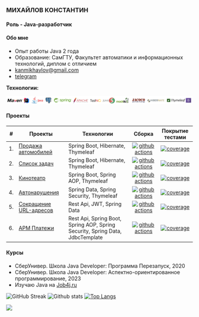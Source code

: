 ### МИХАЙЛОВ КОНСТАНТИН

#### Роль - Java-разработчик

#### Обо мне
* Опыт работы Java 2 года
* Образование: СамГТУ, Факультет автоматики и информационных технологий, диплом с отличием
* kanmikhaylov@gmail.com
* [telegram](https://t.me/KonstantinM1khaylov)

<b>Технологии:</b>

![tech03.png](/img/tech03.png)

#### Проекты

| #   | Проекты                                                                     | Технологии                                                                    |                                        Сборка                                         |                                  Покрытие тестами                                   |
|-----|-----------------------------------------------------------------------------|-------------------------------------------------------------------------------|:-------------------------------------------------------------------------------------:|:-----------------------------------------------------------------------------------:|
| 1.  | [Продажа автомобилей](https://github.com/kamikhaylov/job4j_cars)            | Spring Boot, Hibernate, Thymeleaf                                             |         [![github actions][actions-image-job4j-cars]][actions-url-job4j-cars]         |           [![coverage][codecov-image-job4j-cars]][codecov-url-job4j-cars]           |
| 2.  | [Список задач](https://github.com/kamikhaylov/job4j_todo)                   | Spring Boot, Hibernate, Thymeleaf                                             |         [![github actions][actions-image-job4j-todo]][actions-url-job4j-todo]         |           [![coverage][codecov-image-job4j-todo]][codecov-url-job4j-todo]           |
| 3.  | [Кинотеатр](https://github.com/kamikhaylov/job4j_cinema)                    | Spring Boot, Spring AOP, Thymeleaf                                            |       [![github actions][actions-image-job4j-cinema]][actions-url-job4j-cinema]       |         [![coverage][codecov-image-job4j-cinema]][codecov-url-job4j-cinema]         |
| 4.  | [Автонарушения](https://github.com/kamikhaylov/job4j_accidents)             | Spring Data, Spring Security, Thymeleaf                                       |    [![github actions][actions-image-job4j-accidents]][actions-url-job4j-accidents]    |      [![coverage][codecov-image-job4j-accidents]][codecov-url-job4j-accidents]      |
| 5.  | [Сокращение URL-адресов](https://github.com/kamikhaylov/job4j_url_shortcut) | Rest Api, JWT, Spring Data                                                    | [![github actions][actions-image-job4j-url-shortcut]][actions-url-job4j-url-shortcut] |   [![coverage][codecov-image-job4j-url-shortcut]][codecov-url-job4j-url-shortcut]   |
| 6.  | [АРМ Платежи](https://github.com/kamikhaylov/arm_payments)                  | Rest Api, Spring Boot, Spring AOP, Spring Security, Spring Data, JdbcTemplate |       [![github actions][actions-image-arm-payments]][actions-url-arm-payments]       |         [![coverage][codecov-image-arm-payments]][codecov-url-arm-payments]         |

#### Курсы
* СберУнивер. Школа Java Developer: Программа Перезапуск, 2020
* СберУнивер. Школа Java Developer: Аспектно-ориентированное программирование, 2023
* Изучаю Java на [Job4j.ru](https://job4j.ru)

![GitHub Streak](https://github-readme-streak-stats.herokuapp.com/?user=kamikhaylov&theme=monokai-metallian")
![Github stats](https://github-readme-stats.vercel.app/api?username=kamikhaylov&hide=stars,prs,issues,contribs)
[![Top Langs](https://github-readme-stats.vercel.app/api/top-langs/?username=kamikhaylov&layout=compact)](https://github.com/kamikhaylov/github-readme-stats)

![](https://komarev.com/ghpvc/?username=kamikhaylov)<br/>

[//]: # (arm_payments)
[actions-image-arm-payments]: https://github.com/kamikhaylov/arm_payments/actions/workflows/maven.yml/badge.svg
[actions-url-arm-payments]: https://github.com/kamikhaylov/arm_payments/actions/workflows/maven.yml
[codecov-image-arm-payments]: https://codecov.io/gh/kamikhaylov/arm_payments/graph/badge.svg
[codecov-url-arm-payments]: https://codecov.io/gh/kamikhaylov/arm_payments

[//]: # (job4j_cars)
[actions-image-job4j-cars]: https://github.com/kamikhaylov/job4j_cars/actions/workflows/maven.yml/badge.svg
[actions-url-job4j-cars]: https://github.com/kamikhaylov/job4j_cars/actions/workflows/maven.yml
[codecov-image-job4j-cars]: https://codecov.io/gh/kamikhaylov/job4j_cars/graph/badge.svg
[codecov-url-job4j-cars]: https://codecov.io/gh/kamikhaylov/job4j_cars

[//]: # (job4j_todo)
[actions-image-job4j-todo]: https://github.com/kamikhaylov/job4j_todo/actions/workflows/maven.yml/badge.svg
[actions-url-job4j-todo]: https://github.com/kamikhaylov/job4j_todo/actions/workflows/maven.yml
[codecov-image-job4j-todo]: https://codecov.io/gh/kamikhaylov/job4j_todo/graph/badge.svg
[codecov-url-job4j-todo]: https://codecov.io/gh/kamikhaylov/job4j_todo

[//]: # (job4j_cinema)
[actions-image-job4j-cinema]: https://github.com/kamikhaylov/job4j_cinema/actions/workflows/maven.yml/badge.svg
[actions-url-job4j-cinema]: https://github.com/kamikhaylov/job4j_cinema/actions/workflows/maven.yml
[codecov-image-job4j-cinema]: https://codecov.io/gh/kamikhaylov/job4j_cinema/graph/badge.svg
[codecov-url-job4j-cinema]: https://codecov.io/gh/kamikhaylov/job4j_cinema

[//]: # (job4j_accidents)
[actions-image-job4j-accidents]: https://github.com/kamikhaylov/job4j_accidents/actions/workflows/maven.yml/badge.svg
[actions-url-job4j-accidents]: https://github.com/kamikhaylov/job4j_accidents/actions/workflows/maven.yml
[codecov-image-job4j-accidents]: https://codecov.io/gh/kamikhaylov/job4j_accidents/graph/badge.svg?token=OOJSR71PZJ
[codecov-url-job4j-accidents]: https://codecov.io/gh/kamikhaylov/job4j_accidents

[//]: # (job4j_url_shortcut)
[actions-image-job4j-url-shortcut]: https://github.com/kamikhaylov/job4j_url_shortcut/actions/workflows/maven.yml/badge.svg
[actions-url-job4j-url-shortcut]: https://github.com/kamikhaylov/job4j_url_shortcut/actions/workflows/maven.yml
[codecov-image-job4j-url-shortcut]: https://codecov.io/gh/kamikhaylov/job4j_url_shortcut/graph/badge.svg
[codecov-url-job4j-url-shortcut]: https://codecov.io/gh/kamikhaylov/job4j_url_shortcut

